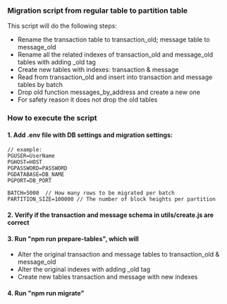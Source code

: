 ### Migration script from regular table to partition table
This script will do the following steps:
- Rename the transaction table to transaction_old; message table to message_old
- Rename all the related indexes of transaction_old and message_old tables with adding _old tag
- Create new tables with indexes: transaction & message
- Read from transaction_old and insert into transaction and message tables by batch
- Drop old function messages_by_address and create a new one
- For safety reason it does not drop the old tables

### How to execute the script
#### 1. Add .env file with DB settings and migration settings: 
```shell
// example:
PGUSER=UserName
PGHOST=HOST
PGPASSWORD=PASSWORD
PGDATABASE=DB_NAME
PGPORT=DB_PORT

BATCH=5000  // How many rows to be migrated per batch
PARTITION_SIZE=100000 // The number of block heights per partition 
```

#### 2. Verify if the transaction and message schema in utils/create.js are correct
#### 3. Run "npm run prepare-tables", which will
- Alter the original transaction and message tables to transaction_old & message_old
- Alter the original indexes with adding _old tag
- Create new tables transaction and message with new indexes

#### 4. Run "npm run migrate"

